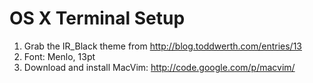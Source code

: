 # OS X Terminal Setup
1. Grab the IR_Black theme from http://blog.toddwerth.com/entries/13
2. Font: Menlo, 13pt
3. Download and install MacVim: http://code.google.com/p/macvim/

